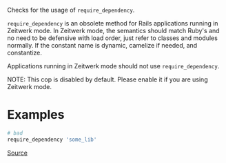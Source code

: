 
Checks for the usage of `require_dependency`.

`require_dependency` is an obsolete method for Rails applications running in Zeitwerk mode.
In Zeitwerk mode, the semantics should match Ruby's and no need to be defensive with load order,
just refer to classes and modules normally.
If the constant name is dynamic, camelize if needed, and constantize.

Applications running in Zeitwerk mode should not use `require_dependency`.

NOTE: This cop is disabled by default. Please enable it if you are using Zeitwerk mode.

# Examples

```ruby
# bad
require_dependency 'some_lib'
```

[Source](http://www.rubydoc.info/gems/rubocop/RuboCop/Cop/Rails/RequireDependency)